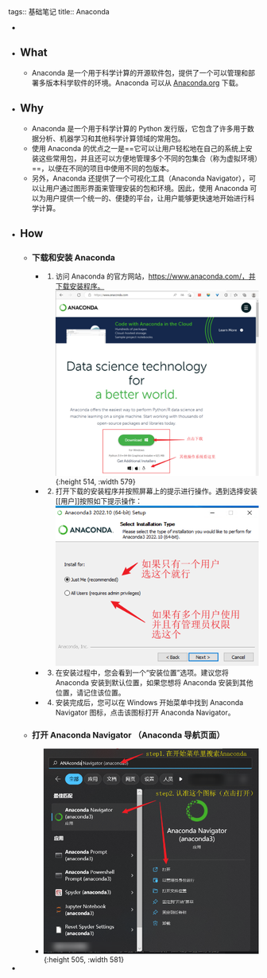 tags:: 基础笔记
title:: Anaconda

-
- ## What
	- Anaconda 是一个用于科学计算的开源软件包，提供了一个可以管理和部署多版本科学软件的环境。Anaconda 可以从 [Anaconda.org](https://anaconda.org/) 下载。
- ## Why
	- Anaconda 是一个用于科学计算的 Python 发行版，它包含了许多用于数据分析、机器学习和其他科学计算领域的常用包。
	- 使用 Anaconda 的优点之一是==它可以让用户轻松地在自己的系统上安装这些常用包，并且还可以方便地管理多个不同的包集合（称为虚拟环境）==，以便在不同的项目中使用不同的包版本。
	- 另外，Anaconda 还提供了一个可视化工具（Anaconda Navigator），可以让用户通过图形界面来管理安装的包和环境。因此，使用 Anaconda 可以为用户提供一个统一的、便捷的平台，让用户能够更快速地开始进行科学计算。
- ## How
	- ### 下载和安装 Anaconda
		- 1. 访问 Anaconda 的官方网站，https://www.anaconda.com/，并下载安装程序。
		  ![下载安装包](../assets/image_1670323137673_0.png){:height 514, :width 579}
		- 2. 打开下载的安装程序并按照屏幕上的提示进行操作。遇到选择安装[[用户]]按照如下提示操作：
		  ![选择用户](../assets/image_1670323910893_0.png)
		- 3. 在安装过程中，您会看到一个“安装位置”选项。建议您将 Anaconda 安装到默认位置，如果您想将 Anaconda 安装到其他位置，请记住该位置。
		- 4. 安装完成后，您可以在 Windows 开始菜单中找到 Anaconda Navigator 图标，点击该图标打开 Anaconda Navigator。
	- ### 打开 Anaconda Navigator （Anaconda 导航页面）
		- ![打开导航窗口](../assets/image_1670323648339_0.png){:height 505, :width 581}
-